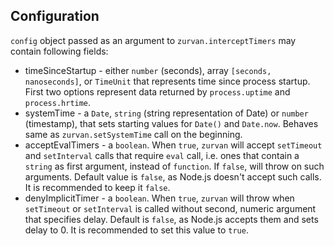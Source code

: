 ## Configuration

`config` object passed as an argument to `zurvan.interceptTimers` may contain following fields:

 - timeSinceStartup - either `number` (seconds), array `[seconds, nanoseconds]`, or `TimeUnit` that represents time since process startup.
 First two options represent data returned by `process.uptime` and `process.hrtime`.
 - systemTime - a `Date`, `string` (string representation of Date) or `number` (timestamp), that sets starting values for `Date()` and `Date.now`.
 Behaves same as `zurvan.setSystemTime` call on the beginning.
 - acceptEvalTimers - a `boolean`. When `true`, `zurvan` will accept `setTimeout` and `setInterval` calls that require `eval` call, 
 i.e. ones that contain a `string` as first argument, instead of `function`. If `false`, will throw on such arguments.
 Default value is `false`, as Node.js doesn't accept such calls. It is recommended to keep it `false`.
 - denyImplicitTimer - a `boolean`. When `true`, `zurvan` will throw when `setTimeout` or `setInterval` is called without second, numeric
 argument that specifies delay. Default is `false`, as Node.js accepts them and sets delay to 0. It is recommended to set this value to `true`.
